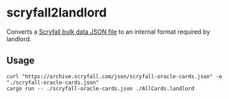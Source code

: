 # scryfall2landlord

Converts a [Scryfall bulk data JSON file](https://scryfall.com/docs/api/bulk-data) to an internal format required by landlord.

## Usage

```console
curl "https://archive.scryfall.com/json/scryfall-oracle-cards.json" -o "./scryfall-oracle-cards.json"
cargo run -- ./scryfall-oracle-cards.json ./AllCards.landlord
```
